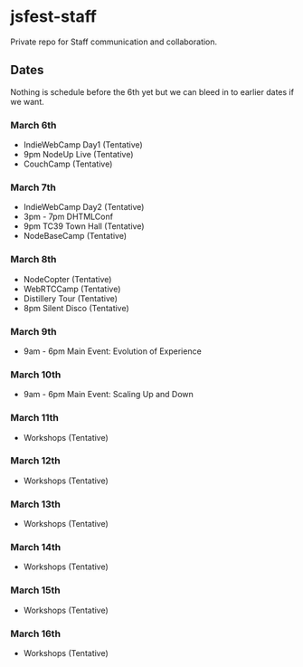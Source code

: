 jsfest-staff
============

Private repo for Staff communication and collaboration.


## Dates

Nothing is schedule before the 6th yet but we can bleed in to earlier dates if we want.

### March 6th

* IndieWebCamp Day1 (Tentative)
* 9pm NodeUp Live (Tentative)
* CouchCamp (Tentative)

### March 7th

* IndieWebCamp Day2 (Tentative)
* 3pm - 7pm DHTMLConf
* 9pm TC39 Town Hall (Tentative)
* NodeBaseCamp (Tentative)

### March 8th

* NodeCopter (Tentative)
* WebRTCCamp (Tentative)
* Distillery Tour (Tentative)
* 8pm Silent Disco (Tentative)

### March 9th

* 9am - 6pm Main Event: Evolution of Experience

### March 10th

* 9am - 6pm Main Event: Scaling Up and Down

### March 11th

* Workshops (Tentative)

### March 12th

* Workshops (Tentative)

### March 13th

* Workshops (Tentative)

### March 14th

* Workshops (Tentative)

### March 15th

* Workshops (Tentative)

### March 16th

* Workshops (Tentative)
